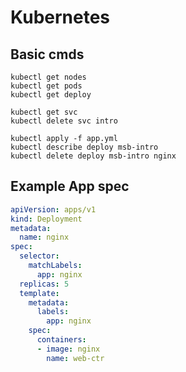 # Kubernetes

## Basic cmds

```shell
kubectl get nodes
kubectl get pods
kubectl get deploy

kubectl get svc
kubectl delete svc intro

kubectl apply -f app.yml
kubectl describe deploy msb-intro
kubectl delete deploy msb-intro nginx
```

## Example App spec 

```yaml
apiVersion: apps/v1
kind: Deployment
metadata:
  name: nginx
spec:
  selector:
    matchLabels:
      app: nginx
  replicas: 5
  template:
    metadata:
      labels:
        app: nginx
    spec:
      containers:
      - image: nginx
        name: web-ctr
```        
